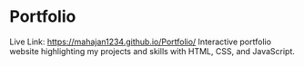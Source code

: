 # Portfolio
Live Link: https://mahajan1234.github.io/Portfolio/
Interactive portfolio website highlighting my projects and skills with HTML, CSS, and JavaScript.
